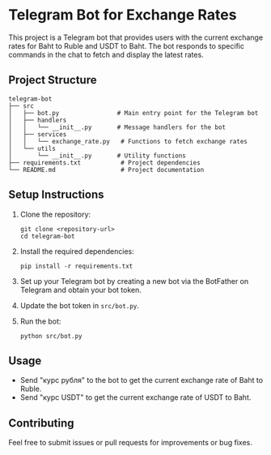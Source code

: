 # Telegram Bot for Exchange Rates

This project is a Telegram bot that provides users with the current exchange rates for Baht to Ruble and USDT to Baht. The bot responds to specific commands in the chat to fetch and display the latest rates.

## Project Structure

```
telegram-bot
├── src
│   ├── bot.py                # Main entry point for the Telegram bot
│   ├── handlers
│   │   └── __init__.py       # Message handlers for the bot
│   ├── services
│   │   └── exchange_rate.py   # Functions to fetch exchange rates
│   └── utils
│       └── __init__.py       # Utility functions
├── requirements.txt           # Project dependencies
└── README.md                  # Project documentation
```

## Setup Instructions

1. Clone the repository:
   ```
   git clone <repository-url>
   cd telegram-bot
   ```

2. Install the required dependencies:
   ```
   pip install -r requirements.txt
   ```

3. Set up your Telegram bot by creating a new bot via the BotFather on Telegram and obtain your bot token.

4. Update the bot token in `src/bot.py`.

5. Run the bot:
   ```
   python src/bot.py
   ```

## Usage

- Send "курс рубля" to the bot to get the current exchange rate of Baht to Ruble.
- Send "курс USDT" to get the current exchange rate of USDT to Baht.

## Contributing

Feel free to submit issues or pull requests for improvements or bug fixes.